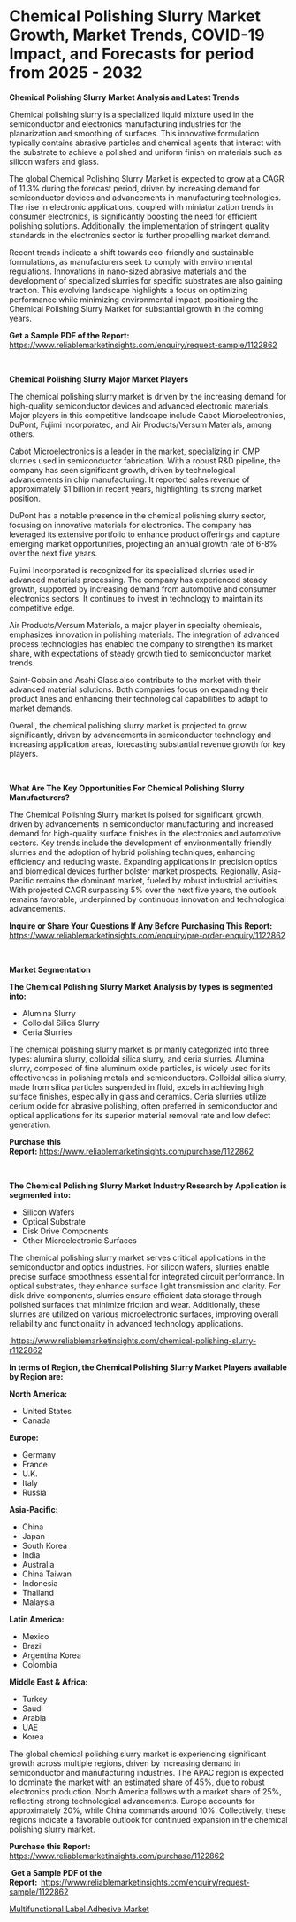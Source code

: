 <p><h1>Chemical Polishing Slurry Market Growth, Market Trends, COVID-19 Impact, and Forecasts for period from 2025 - 2032</h1></p><p><strong>Chemical Polishing Slurry Market Analysis and Latest Trends</strong></p>
<p><p>Chemical polishing slurry is a specialized liquid mixture used in the semiconductor and electronics manufacturing industries for the planarization and smoothing of surfaces. This innovative formulation typically contains abrasive particles and chemical agents that interact with the substrate to achieve a polished and uniform finish on materials such as silicon wafers and glass. </p><p>The global Chemical Polishing Slurry Market is expected to grow at a CAGR of 11.3% during the forecast period, driven by increasing demand for semiconductor devices and advancements in manufacturing technologies. The rise in electronic applications, coupled with miniaturization trends in consumer electronics, is significantly boosting the need for efficient polishing solutions. Additionally, the implementation of stringent quality standards in the electronics sector is further propelling market demand.</p><p>Recent trends indicate a shift towards eco-friendly and sustainable formulations, as manufacturers seek to comply with environmental regulations. Innovations in nano-sized abrasive materials and the development of specialized slurries for specific substrates are also gaining traction. This evolving landscape highlights a focus on optimizing performance while minimizing environmental impact, positioning the Chemical Polishing Slurry Market for substantial growth in the coming years.</p></p>
<p><strong>Get a Sample PDF of the Report:&nbsp;</strong> <a href="https://www.reliablemarketinsights.com/enquiry/request-sample/1122862?utm_campaign=2010&utm_medium=2&utm_source=Github&utm_content=ia&utm_term=05022025&utm_id=chemical-polishing-slurry">https://www.reliablemarketinsights.com/enquiry/request-sample/1122862</a></p>
<p>&nbsp;</p>
<p><strong>Chemical Polishing Slurry Major Market Players</strong></p>
<p><p>The chemical polishing slurry market is driven by the increasing demand for high-quality semiconductor devices and advanced electronic materials. Major players in this competitive landscape include Cabot Microelectronics, DuPont, Fujimi Incorporated, and Air Products/Versum Materials, among others.</p><p>Cabot Microelectronics is a leader in the market, specializing in CMP slurries used in semiconductor fabrication. With a robust R&D pipeline, the company has seen significant growth, driven by technological advancements in chip manufacturing. It reported sales revenue of approximately $1 billion in recent years, highlighting its strong market position.</p><p>DuPont has a notable presence in the chemical polishing slurry sector, focusing on innovative materials for electronics. The company has leveraged its extensive portfolio to enhance product offerings and capture emerging market opportunities, projecting an annual growth rate of 6-8% over the next five years.</p><p>Fujimi Incorporated is recognized for its specialized slurries used in advanced materials processing. The company has experienced steady growth, supported by increasing demand from automotive and consumer electronics sectors. It continues to invest in technology to maintain its competitive edge.</p><p>Air Products/Versum Materials, a major player in specialty chemicals, emphasizes innovation in polishing materials. The integration of advanced process technologies has enabled the company to strengthen its market share, with expectations of steady growth tied to semiconductor market trends.</p><p>Saint-Gobain and Asahi Glass also contribute to the market with their advanced material solutions. Both companies focus on expanding their product lines and enhancing their technological capabilities to adapt to market demands.</p><p>Overall, the chemical polishing slurry market is projected to grow significantly, driven by advancements in semiconductor technology and increasing application areas, forecasting substantial revenue growth for key players.</p></p>
<p>&nbsp;</p>
<p><strong>What Are The Key Opportunities For Chemical Polishing Slurry Manufacturers?</strong></p>
<p><p>The Chemical Polishing Slurry market is poised for significant growth, driven by advancements in semiconductor manufacturing and increased demand for high-quality surface finishes in the electronics and automotive sectors. Key trends include the development of environmentally friendly slurries and the adoption of hybrid polishing techniques, enhancing efficiency and reducing waste. Expanding applications in precision optics and biomedical devices further bolster market prospects. Regionally, Asia-Pacific remains the dominant market, fueled by robust industrial activities. With projected CAGR surpassing 5% over the next five years, the outlook remains favorable, underpinned by continuous innovation and technological advancements.</p></p>
<p><strong>Inquire or Share Your Questions If Any Before Purchasing This Report:</strong> <a href="https://www.reliablemarketinsights.com/enquiry/pre-order-enquiry/1122862?utm_campaign=2010&utm_medium=2&utm_source=Github&utm_content=ia&utm_term=05022025&utm_id=chemical-polishing-slurry">https://www.reliablemarketinsights.com/enquiry/pre-order-enquiry/1122862</a></p>
<p>&nbsp;</p>
<p><strong>Market Segmentation</strong></p>
<p><strong>The Chemical Polishing Slurry Market Analysis by types is segmented into:</strong></p>
<p><ul><li>Alumina Slurry</li><li>Colloidal Silica Slurry</li><li>Ceria Slurries</li></ul></p>
<p><p>The chemical polishing slurry market is primarily categorized into three types: alumina slurry, colloidal silica slurry, and ceria slurries. Alumina slurry, composed of fine aluminum oxide particles, is widely used for its effectiveness in polishing metals and semiconductors. Colloidal silica slurry, made from silica particles suspended in fluid, excels in achieving high surface finishes, especially in glass and ceramics. Ceria slurries utilize cerium oxide for abrasive polishing, often preferred in semiconductor and optical applications for its superior material removal rate and low defect generation.</p></p>
<p><strong>Purchase this Report:&nbsp;</strong><a href="https://www.reliablemarketinsights.com/purchase/1122862?utm_campaign=2010&utm_medium=2&utm_source=Github&utm_content=ia&utm_term=05022025&utm_id=chemical-polishing-slurry">https://www.reliablemarketinsights.com/purchase/1122862</a></p>
<p>&nbsp;</p>
<p><strong>The Chemical Polishing Slurry Market Industry Research by Application is segmented into:</strong></p>
<p><ul><li>Silicon Wafers</li><li>Optical Substrate</li><li>Disk Drive Components</li><li>Other Microelectronic Surfaces</li></ul></p>
<p><p>The chemical polishing slurry market serves critical applications in the semiconductor and optics industries. For silicon wafers, slurries enable precise surface smoothness essential for integrated circuit performance. In optical substrates, they enhance surface light transmission and clarity. For disk drive components, slurries ensure efficient data storage through polished surfaces that minimize friction and wear. Additionally, these slurries are utilized on various microelectronic surfaces, improving overall reliability and functionality in advanced technology applications.</p></p>
<p><a href="https://www.reliablemarketinsights.com/chemical-polishing-slurry-r1122862?utm_campaign=2010&utm_medium=2&utm_source=Github&utm_content=ia&utm_term=05022025&utm_id=chemical-polishing-slurry">&nbsp;https://www.reliablemarketinsights.com/chemical-polishing-slurry-r1122862</a></p>
<p><strong>In terms of Region, the Chemical Polishing Slurry Market Players available by Region are:</strong></p>
<p>
    <p> <strong> North America: </strong>
        <ul>
            <li>United States</li>
            <li>Canada</li>
        </ul>
        </p> 
    <p> <strong> Europe: </strong>
        <ul>
            <li>Germany</li>
            <li>France</li>
            <li>U.K.</li>
            <li>Italy</li>
            <li>Russia</li>
        </ul>
        </p> 
    <p> <strong> Asia-Pacific: </strong>
        <ul>
            <li>China</li>
            <li>Japan</li>
            <li>South Korea</li>
            <li>India</li>
            <li>Australia</li>
            <li>China Taiwan</li>
            <li>Indonesia</li>
            <li>Thailand</li>
            <li>Malaysia</li>
        </ul>
        </p> 
    <p> <strong> Latin America: </strong>
        <ul>
            <li>Mexico</li>
            <li>Brazil</li>
            <li>Argentina Korea</li>
            <li>Colombia</li>
        </ul>
        </p> 
    <p> <strong> Middle East & Africa: </strong>
        <ul>
            <li>Turkey</li>
            <li>Saudi</li>
            <li>Arabia</li>
            <li>UAE</li>
            <li>Korea</li>
        </ul>
    </p>
    </p>
<p><p>The global chemical polishing slurry market is experiencing significant growth across multiple regions, driven by increasing demand in semiconductor and manufacturing industries. The APAC region is expected to dominate the market with an estimated share of 45%, due to robust electronics production. North America follows with a market share of 25%, reflecting strong technological advancements. Europe accounts for approximately 20%, while China commands around 10%. Collectively, these regions indicate a favorable outlook for continued expansion in the chemical polishing slurry market.</p></p>
<p><strong>Purchase this Report: </strong><a href="https://www.reliablemarketinsights.com/purchase/1122862?utm_campaign=2010&utm_medium=2&utm_source=Github&utm_content=ia&utm_term=05022025&utm_id=chemical-polishing-slurry">https://www.reliablemarketinsights.com/purchase/1122862</a></p>
<p>&nbsp;<strong>Get a Sample PDF of the Report:&nbsp;&nbsp;</strong><a href="https://www.reliablemarketinsights.com/enquiry/request-sample/1122862?utm_campaign=2010&utm_medium=2&utm_source=Github&utm_content=ia&utm_term=05022025&utm_id=chemical-polishing-slurry">https://www.reliablemarketinsights.com/enquiry/request-sample/1122862</a></p>
<p><strong></strong></p>
<p><p><a href="https://github.com/mahnoor2003/Market-Research-Report-List-7/blob/main/multifunctional-label-adhesive-market.md?utm_campaign=2010&utm_medium=2&utm_source=Github&utm_content=ia&utm_term=05022025&utm_id=chemical-polishing-slurry">Multifunctional Label Adhesive Market</a></p></p>